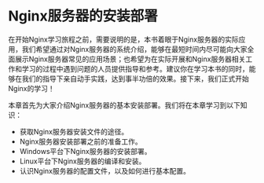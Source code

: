 # Nginx服务器的安装部署

在开始Nginx学习旅程之前，需要说明的是，本书着眼于Nginx服务器的实际应用，我们希望通过对Nginx服务器的系统介绍，能够在最短时间内尽可能向大家全面展示Nginx服务器常见的应用场景；也希望为在实际开展和Nginx服务器相关工作和学习的过程中遇到问题的人员提供指导和参考。建议你在学习本书的同时，能够在我们的指导下亲自动手实践，达到事半功倍的效果。接下来，我们正式开始Nginx的学习！

本章首先为大家介绍Nginx服务器的基本安装部署。我们将在本章学习到以下知识：

- 获取Nginx服务器安装文件的途径。
- Nginx服务器安装部署之前的准备工作。
- Windows平台下Nginx服务器的安装部署。
- Linux平台下Nginx服务器的编译和安装。
- 认识Nginx服务器的配置文件，以及如何进行基本配置。